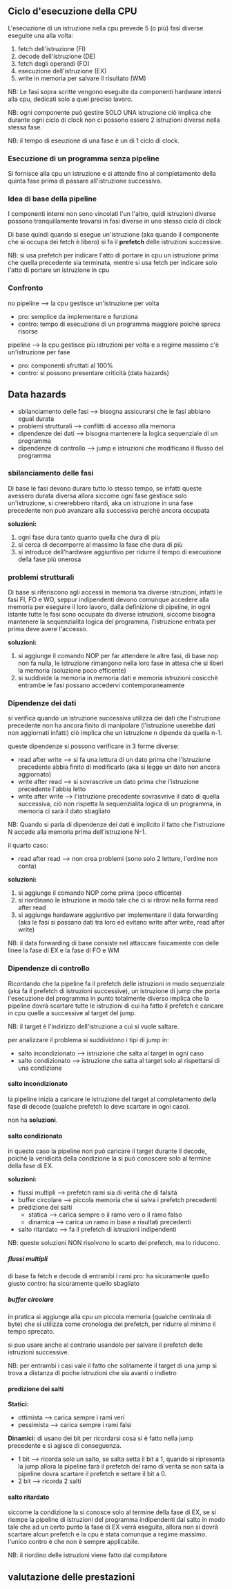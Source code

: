 ## Ciclo d'esecuzione della CPU

L'esecuzione di un istruzione nella cpu prevede 5 (o più) fasi diverse eseguite una alla volta:
1. fetch dell'istruzione (FI)
2. decode dell'istruzione (DE)
3. fetch degli operandi (FO)
4. esecuzione dell'istruzione (EX)
5. write in memoria per salvare il risultato (WM)

NB: Le fasi sopra scritte vengono eseguite da componenti hardware interni alla cpu, dedicati solo a quel preciso lavoro.

NB: ogni componente può gestire SOLO UNA istruzione ciò implica che durante ogni ciclo di clock non ci possono essere 2 istruzioni diverse nella stessa fase.

NB: il tempo di eseuzione di una fase è un di 1 ciclo di clock.


### Esecuzione di un programma senza pipeline

Si fornisce alla cpu un istruzione e si attende fino al completamento della quinta fase prima di passare all'istruzione successiva.


### Idea di base della pipeline

I componenti interni non sono vincolati l'un l'altro, quidi istruzioni diverse possono tranquillamente trovarsi in fasi diverse in uno stesso ciclo di clock

Di base quindi quando si esegue un'istruzione (aka quando il componente che si occupa dei fetch è libero) si fa il <b>prefetch</b> delle istruzioni successive.

NB: si usa prefetch per indicare l'atto di portare in cpu un istruzione prima che quella precedente sia terminata, mentre si usa fetch per indicare solo l'atto di portare un istruzione in cpu


### Confronto

no pipeline --> la cpu gestisce un'istruzione per volta
* pro: semplice da implementare e funziona
* contro: tempo di esecuzione di un programma maggiore poichè spreca risorse

pipeline --> la cpu gestisce più istruzioni per volta e a regime massimo c'è un'istruzione per fase
* pro: componenti sfruttati al 100%
* contro: si possono presentare criticità (data hazards)


## Data hazards

* sbilanciamento delle fasi --> bisogna assicurarsi che le fasi abbiano egual durata
* problemi strutturali --> conflitti di accesso alla memoria
* dipendenze dei dati --> bisogna mantenere la logica sequenziale di un programma
* dipendenze di controllo --> jump e istruzioni che modificano il flusso del programma


### sbilanciamento delle fasi

Di base le fasi devono durare tutto lo stesso tempo, se infatti queste avessero durata diversa allora siccome ogni fase gestisce solo un'istruzione, si creerebbero ritardi, aka un istruzione in una fase precedente non può avanzare alla successiva perchè ancora occupata

<b>soluzioni:</b>
1. ogni fase dura tanto quanto quella che dura di più
2. si cerca di decomporre al massimo la fase che dura di più
3. si introduce dell'hardware aggiuntivo per ridurre il tempo di esecuzione della fase più onerosa


### problemi strutturali

Di base si riferiscono agli accessi in memoria tra diverse istruzioni, infatti le fasi FI, FO e WO, seppur indipendenti devono comunque accedere alla memoria per eseguire il loro lavoro, dalla definizione di pipeline, in ogni istante tutte le fasi sono occupate da diverse istruzioni, siccome bisogna mantenere la sequenzialita logica del programma, l'istruzione entrata per prima deve avere l'accesso.

<b>soluzioni:</b>
1. si aggiunge il comando NOP per far attendere le altre fasi, di base nop non fa nulla, le istruzione rimangono nella loro fase in attesa che si liberi la memoria (soluzione poco efficente)
2. si suddivide la memoria in memoria dati e memoria istruzioni cosicchè entrambe le fasi possano accedervi contemporaneamente


### Dipendenze dei dati

si verifica quando un istruzione successiva utilizza dei dati che l'istruzione precedente non ha ancora finito di manipolare (l'istruzione userebbe dati non aggiornati infatti)
ciò implica che un istruzione n dipende da quella n-1.

queste dipendenze si possono verificare in 3 forme diverse:

* read after write --> si fa una lettura di un dato prima che l'istruzione precedente abbia finito di modificarlo (aka si legge un dato non ancora aggiornato)
* write after read --> si sovrascrive un dato prima che l'istruzione precedente l'abbia letto
* write after write --> l'istruzione precedente sovrasvrive il dato di quella successiva, ciò non rispetta la sequenzialita logica di un programma, in memoria ci sarà il dato sbagliato

NB: Quando si parla di dipendenze dei dati è implicito il fatto che l'istruzione N accede alla memoria prima dell'istruzione N-1.

il quarto caso:
* read after read --> non crea problemi (sono solo 2 letture, l'ordine non conta)

<b>soluzioni:</b>
1. si aggiunge il comando NOP come prima (poco efficente)
2. si riordinano le istruzione in modo tale che ci si ritrovi nella forma read after read
3. si aggiunge hardaware aggiuntivo per implementare il data forwarding (aka le fasi si passano dati tra loro ed evitano write after write, read after write)

NB: il data forwarding di base consiste nel attaccare fisicamente con delle linee la fase di EX e la fase di FO e WM

### Dipendenze di controllo

Ricordando che la pipeline fa il prefetch delle istruzioni in modo sequenziale (aka fa il prefetch di istruzioni successive), un istruzione di jump che porta l'esecuzione del programma in punto totalmente diverso implica che la pipeline dovrà scartare tutte le istruzioni di cui ha fatto il prefetch e caricare in cpu quelle a successive al target del jump.

NB: il target è l'indirizzo dell'istruzione a cui si vuole saltare.

per analizzare il problema si suddividono i tipi di jump in:
* salto incondizionato --> istruzione che salta al target in ogni caso
* salto condizionato --> istruzione che salta al target solo al rispettarsi di una condizione


#### salto incondizionato

la pipeline inizia a caricare le istruzione del target al completamento della fase di decode (qualche prefetch lo deve scartare in ogni caso).

non ha <b>soluzioni</b>.

#### salto condizionato

in questo caso la pipeline non può caricare il target durante il decode, poichè la veridicità della condizione la si può conoscere solo al termine della fase di EX.

<b>soluzioni:</b>
* flussi multipli --> prefetch rami sia di verità che di falsità
* buffer circolare --> piccola memoria che si salva i prefetch precedenti
* predizione dei salti
  * statica --> carica sempre o il ramo vero o il ramo falso
  * dinamica --> carica un ramo in base a risultati precedenti
* salto ritardato --> fa il prefetch di istruzioni indipendenti

NB: queste soluzioni NON risolvono lo scarto dei prefetch, ma lo riducono.

##### flussi multipli

di base fa fetch e decode di entrambi i rami
pro: ha sicuramente quello giusto
contro: ha sicuramente quello sbagliato

##### buffer circolare

in pratica si aggiunge alla cpu un piccola memoria (qualche centinaia di byte) che si utilizza come cronologia dei prefetch, per ridurre al minimo il tempo sprecato.

si puo usare anche al contrario usandolo per salvare il prefetch delle istruzioni successive.

NB: per entrambi i casi vale il fatto che solitamente il target di una jump si trova a distanza di poche istruzioni che sia avanti o indietro

#### predizione dei salti

<b>Statici:</b>
- ottimista --> carica sempre i rami veri
- pessimista --> carica sempre i rami falsi

<b>Dinamici:</b>
di usano dei bit per ricordarsi cosa si è fatto nella jump precedente e si agisce di conseguenza.

- 1 bit --> ricorda solo un salto, se salta setta il bit a 1, quando si ripresenta la jump allora la pipeline farà il prefetch del ramo di verita
se non salta la pipeline dovra scartare il prefetch e settare il bit a 0.
- 2 bit --> ricorda 2 salti

#### salto ritardato

siccome la condizione la si conosce solo al termine della fase di EX, se si riempe la pipeline di istruzioni del programma indipendenti dal salto in modo tale che ad un certo punto la fase di EX verrà eseguita, allora non si dovrà scartare alcun prefetch e la cpu è stata comunque a regime massimo.
l'unico contro è che non è sempre applicabile.

NB: il riordino delle istruzioni viene fatto dal compilatore


## valutazione delle prestazioni
